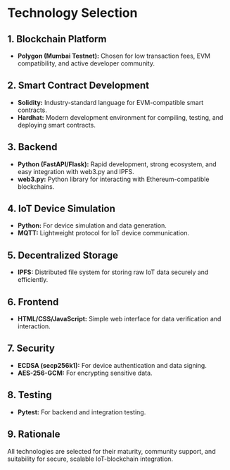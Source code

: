 # Technology Selection

## 1. Blockchain Platform
- **Polygon (Mumbai Testnet):** Chosen for low transaction fees, EVM compatibility, and active developer community.

## 2. Smart Contract Development
- **Solidity:** Industry-standard language for EVM-compatible smart contracts.
- **Hardhat:** Modern development environment for compiling, testing, and deploying smart contracts.

## 3. Backend
- **Python (FastAPI/Flask):** Rapid development, strong ecosystem, and easy integration with web3.py and IPFS.
- **web3.py:** Python library for interacting with Ethereum-compatible blockchains.

## 4. IoT Device Simulation
- **Python:** For device simulation and data generation.
- **MQTT:** Lightweight protocol for IoT device communication.

## 5. Decentralized Storage
- **IPFS:** Distributed file system for storing raw IoT data securely and efficiently.

## 6. Frontend
- **HTML/CSS/JavaScript:** Simple web interface for data verification and interaction.

## 7. Security
- **ECDSA (secp256k1):** For device authentication and data signing.
- **AES-256-GCM:** For encrypting sensitive data.

## 8. Testing
- **Pytest:** For backend and integration testing.

## 9. Rationale
All technologies are selected for their maturity, community support, and suitability for secure, scalable IoT-blockchain integration.
